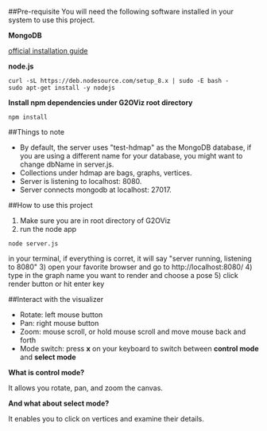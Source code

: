 ##Pre-requisite
You will need the following software installed in your system
to use this project.

**MongoDB**

[official installation guide](https://docs.mongodb.com/master/tutorial/install-mongodb-on-ubuntu/?_ga=2.57525421.604803410.1537355422-2022223102.1534571995)

**node.js**

```
curl -sL https://deb.nodesource.com/setup_8.x | sudo -E bash -
sudo apt-get install -y nodejs
```

**Install npm dependencies under G2OViz root directory**

```npm install```

##Things to note
* By default, the server uses "test-hdmap" as the MongoDB database, if you are using a different name for your database, you might want to change dbName in server.js.
* Collections under hdmap are bags, graphs, vertices.
* Server is listening to localhost: 8080.
* Server connects mongodb at localhost: 27017.

##How to use this project
1) Make sure you are in root directory of G2OViz
2) run the node app

```node server.js```

in your terminal, if everything is corret, it will say "server running, listening to 8080"
3) open your favorite browser and go to http://localhost:8080/
4) type in the graph name you want to render and choose a pose
5) click render button or hit enter key

##Interact with the visualizer
* Rotate: left mouse button
* Pan: right mouse button
* Zoom: mouse scroll, or hold mouse scroll and move mouse back and forth
* Mode switch: press **x** on your keyboard to switch between **control mode** and **select mode**

**What is control mode?**

It allows you rotate, pan, and zoom the canvas.

**And what about select mode?**

It enables you to click on vertices and examine their details.
